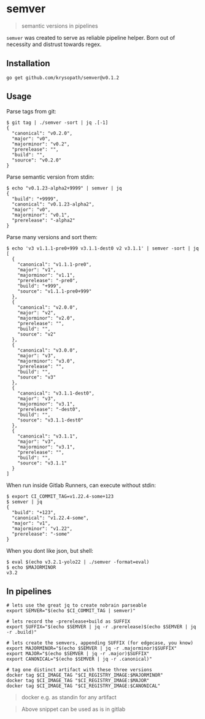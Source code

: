 # semver

> semantic versions in pipelines


`semver` was created to serve as reliable pipeline helper. Born out of
necessity and distrust towards regex.


## Installation

```
go get github.com/krysopath/semver@v0.1.2
```

## Usage

Parse tags from git:
```
$ git tag | ./semver -sort | jq .[-1]
{
  "canonical": "v0.2.0",
  "major": "v0",
  "majorminor": "v0.2",
  "prerelease": "",
  "build": "",
  "source": "v0.2.0"
}
```

Parse semantic version from stdin:
```
$ echo "v0.1.23-alpha2+9999" | semver | jq
{
  "build": "+9999",
  "canonical": "v0.1.23-alpha2",
  "major": "v0",
  "majorminor": "v0.1",
  "prerelease": "-alpha2"
}
```

Parse many versions and sort them:
```
$ echo 'v3 v1.1.1-pre0+999 v3.1.1-dest0 v2 v3.1.1' | semver -sort | jq
[
  {
    "canonical": "v1.1.1-pre0",
    "major": "v1",
    "majorminor": "v1.1",
    "prerelease": "-pre0",
    "build": "+999",
    "source": "v1.1.1-pre0+999"
  },
  {
    "canonical": "v2.0.0",
    "major": "v2",
    "majorminor": "v2.0",
    "prerelease": "",
    "build": "",
    "source": "v2"
  },
  {
    "canonical": "v3.0.0",
    "major": "v3",
    "majorminor": "v3.0",
    "prerelease": "",
    "build": "",
    "source": "v3"
  },
  {
    "canonical": "v3.1.1-dest0",
    "major": "v3",
    "majorminor": "v3.1",
    "prerelease": "-dest0",
    "build": "",
    "source": "v3.1.1-dest0"
  },
  {
    "canonical": "v3.1.1",
    "major": "v3",
    "majorminor": "v3.1",
    "prerelease": "",
    "build": "",
    "source": "v3.1.1"
  }
]
```

When run inside Gitlab Runners, can execute without stdin:
```
$ export CI_COMMIT_TAG=v1.22.4-some+123
$ semver | jq
{
  "build": "+123",
  "canonical": "v1.22.4-some",
  "major": "v1",
  "majorminor": "v1.22",
  "prerelease": "-some"
}
```

When you dont like json, but shell:
```
$ eval $(echo v3.2.1-yolo22 | ./semver -format=eval)
$ echo $MAJORMINOR
v3.2
```


## In pipelines

```
# lets use the great jq to create nobrain parseable 
export SEMVER="$(echo $CI_COMMIT_TAG | semver)"

# lets record the -prerelease+build as SUFFIX
export SUFFIX="$(echo $SEMVER | jq -r .prerelease)$(echo $SEMVER | jq -r .build)"

# lets create the semvers, appending SUFFIX (for edgecase, you know)
export MAJORMINOR="$(echo $SEMVER | jq -r .majorminor)$SUFFIX"
export MAJOR="$(echo $SEMVER | jq -r .major)$SUFFIX"
export CANONICAL="$(echo $SEMVER | jq -r .canonical)"

# tag one distinct artifact with these three versions
docker tag $CI_IMAGE_TAG "$CI_REGISTRY_IMAGE:$MAJORMINOR"
docker tag $CI_IMAGE_TAG "$CI_REGISTRY_IMAGE:$MAJOR"
docker tag $CI_IMAGE_TAG "$CI_REGISTRY_IMAGE:$CANONICAL"
```

> docker e.g. as standin for any artifact


> Above snippet can be used as is in gitlab
